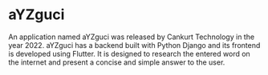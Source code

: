 # aYZguci
An application named aYZguci was released by Cankurt Technology in the year 2022. aYZguci has a backend built with Python Django and its frontend is developed using Flutter. It is designed to research the entered word on the internet and present a concise and simple answer to the user.
